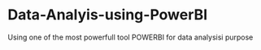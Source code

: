 # Data-Analyis-using-PowerBI
Using one of the most powerfull tool POWERBI for data analysisi purpose
